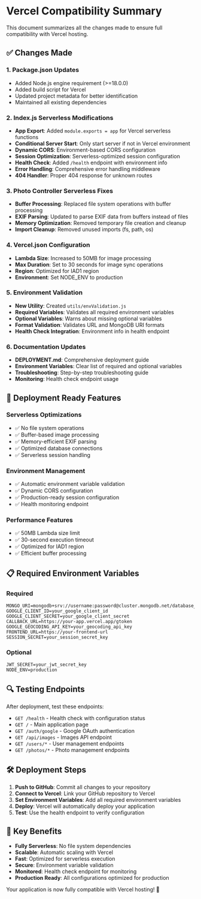 # Vercel Compatibility Summary

This document summarizes all the changes made to ensure full compatibility with Vercel hosting.

## ✅ Changes Made

### 1. Package.json Updates
- Added Node.js engine requirement (>=18.0.0)
- Added build script for Vercel
- Updated project metadata for better identification
- Maintained all existing dependencies

### 2. Index.js Serverless Modifications
- **App Export**: Added `module.exports = app` for Vercel serverless functions
- **Conditional Server Start**: Only start server if not in Vercel environment
- **Dynamic CORS**: Environment-based CORS configuration
- **Session Optimization**: Serverless-optimized session configuration
- **Health Check**: Added `/health` endpoint with environment info
- **Error Handling**: Comprehensive error handling middleware
- **404 Handler**: Proper 404 response for unknown routes

### 3. Photo Controller Serverless Fixes
- **Buffer Processing**: Replaced file system operations with buffer processing
- **EXIF Parsing**: Updated to parse EXIF data from buffers instead of files
- **Memory Optimization**: Removed temporary file creation and cleanup
- **Import Cleanup**: Removed unused imports (fs, path, os)

### 4. Vercel.json Configuration
- **Lambda Size**: Increased to 50MB for image processing
- **Max Duration**: Set to 30 seconds for image sync operations
- **Region**: Optimized for IAD1 region
- **Environment**: Set NODE_ENV to production

### 5. Environment Validation
- **New Utility**: Created `utils/envValidation.js`
- **Required Variables**: Validates all required environment variables
- **Optional Variables**: Warns about missing optional variables
- **Format Validation**: Validates URL and MongoDB URI formats
- **Health Check Integration**: Environment info in health endpoint

### 6. Documentation Updates
- **DEPLOYMENT.md**: Comprehensive deployment guide
- **Environment Variables**: Clear list of required and optional variables
- **Troubleshooting**: Step-by-step troubleshooting guide
- **Monitoring**: Health check endpoint usage

## 🚀 Deployment Ready Features

### Serverless Optimizations
- ✅ No file system operations
- ✅ Buffer-based image processing
- ✅ Memory-efficient EXIF parsing
- ✅ Optimized database connections
- ✅ Serverless session handling

### Environment Management
- ✅ Automatic environment variable validation
- ✅ Dynamic CORS configuration
- ✅ Production-ready session configuration
- ✅ Health monitoring endpoint

### Performance Features
- ✅ 50MB Lambda size limit
- ✅ 30-second execution timeout
- ✅ Optimized for IAD1 region
- ✅ Efficient buffer processing

## 📋 Required Environment Variables

### Required
```
MONGO_URI=mongodb+srv://username:password@cluster.mongodb.net/database_name
GOOGLE_CLIENT_ID=your_google_client_id
GOOGLE_CLIENT_SECRET=your_google_client_secret
CALLBACK_URL=https://your-app.vercel.app/gtoken
GOOGLE_GEOCODING_API_KEY=your_geocoding_api_key
FRONTEND_URL=https://your-frontend-url
SESSION_SECRET=your_session_secret_key
```

### Optional
```
JWT_SECRET=your_jwt_secret_key
NODE_ENV=production
```

## 🔍 Testing Endpoints

After deployment, test these endpoints:
- `GET /health` - Health check with configuration status
- `GET /` - Main application page
- `GET /auth/google` - Google OAuth authentication
- `GET /api/images` - Images API endpoint
- `GET /users/*` - User management endpoints
- `GET /photos/*` - Photo management endpoints

## 🛠️ Deployment Steps

1. **Push to GitHub**: Commit all changes to your repository
2. **Connect to Vercel**: Link your GitHub repository to Vercel
3. **Set Environment Variables**: Add all required environment variables
4. **Deploy**: Vercel will automatically deploy your application
5. **Test**: Use the health endpoint to verify configuration

## 🎯 Key Benefits

- **Fully Serverless**: No file system dependencies
- **Scalable**: Automatic scaling with Vercel
- **Fast**: Optimized for serverless execution
- **Secure**: Environment variable validation
- **Monitored**: Health check endpoint for monitoring
- **Production Ready**: All configurations optimized for production

Your application is now fully compatible with Vercel hosting! 🚀
